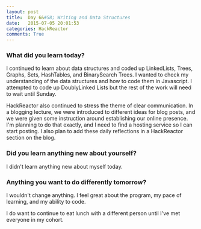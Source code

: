 ```yaml
---
layout: post
title:  Day 6&#58; Writing and Data Structures
date:   2015-07-05 20:01:53
categories: HackReactor
comments: True
---
```


### What did you learn today?

I continued to learn about data structures and coded up LinkedLists, Trees, Graphs, Sets, HashTables, and BinarySearch Trees. I wanted to check my understanding of the data structures and how to code them in Javascript. I attempted to code up DoublyLinked Lists but the rest of the work will need to wait until Sunday.

HackReactor also continued to stress the theme of clear communication. In a blogging lecture, we were introduced to different ideas for blog posts, and we were given some instruction around establishing our online presence. I'm planning to do that exactly, and I need to find a hosting service so I can start posting. I also plan to add these daily reflections in a HackReactor section on the blog.

### Did you learn anything new about yourself?

I didn't learn anything new about myself today.

### Anything you want to do differently tomorrow?

I wouldn't change anything. I feel great about the program, my pace of learning, and my ability to code.

I do want to continue to eat lunch with a different person until I've met everyone in my cohort.
